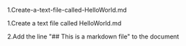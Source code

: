 1.Create-a-text-file-called-HelloWorld.md

1.Create a text file called HelloWorld.md

2.Add the line "## This is a markdown file" to the document
